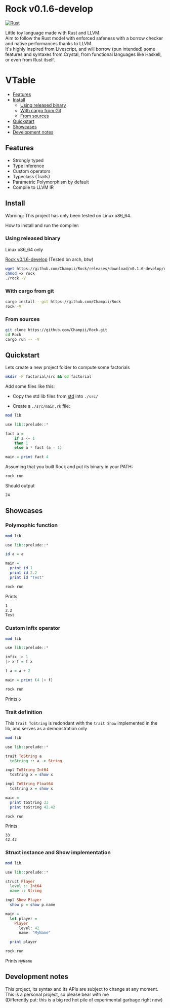 # Rock v0.1.6-develop

[![Rust](https://github.com/Champii/Rock/actions/workflows/rust.yml/badge.svg?branch=develop)](https://github.com/Champii/Rock/actions/workflows/rust.yml)

Little toy language made with Rust and LLVM.  
Aim to follow the Rust model with enforced safeness with a borrow checker and native performances thanks to LLVM.  
It's highly inspired from Livescript, and will borrow (pun intended) some features and syntaxes from Crystal, from functional languages like Haskell, or even from Rust itself.

# VTable
- [Features]( #features )
- [Install]( #install )
    - [Using released binary]( #using-released-binary )
    - [With cargo from Git]( #with-cargo-from-git )
    - [From sources]( #from-sources )
- [Quickstart]( #quickstart )
- [Showcases]( #showcases )
- [Development notes]( #development-notes )

## Features

- Strongly typed
- Type inference
- Custom operators
- Typeclass (Traits)
- Parametric Polymorphism by default
- Compile to LLVM IR

## Install

Warning: This project has only been tested on Linux x86_64.

How to install and run the compiler:

### Using released binary 

Linux x86_64 only

[Rock v0.1.6-develop](https://github.com/Champii/Rock/releases/download/v0.1.6-develop/rock) (Tested on arch, btw)

``` sh
wget https://github.com/Champii/Rock/releases/download/v0.1.6-develop/rock
chmod +x rock
./rock -V
```

### With cargo from git

``` sh
cargo install --git https://github.com/Champii/Rock
rock -V
```

### From sources

``` sh
git clone https://github.com/Champii/Rock.git
cd Rock
cargo run -- -V
```

## Quickstart

Lets create a new project folder to compute some factorials

``` sh
mkdir -P factorial/src && cd factorial
```

Add some files like this:

- Copy the std lib files from [std](https://github.com/Champii/Rock/blob/master/std/src) into `./src/`

- Create a `./src/main.rk` file:

```haskell
mod lib

use lib::prelude::*

fact a =
    if a <= 1
    then 1
    else a * fact (a - 1)

main = print fact 4
```

Assuming that you built Rock and put its binary in your PATH:

``` sh
rock run
```

Should output

``` sh
24
```

## Showcases

### Polymophic function


``` haskell
mod lib

use lib::prelude::*

id a = a

main =
  print id 1
  print id 2.2
  print id "Test"
```

``` sh
rock run
```

Prints 

``` sh
1
2.2
Test
```

### Custom infix operator

``` haskell
mod lib

use lib::prelude::*

infix |> 1
|> x f = f x

f a = a + 2

main = print (4 |> f)
```

``` sh
rock run
```

Prints `6`

### Trait definition

This `trait ToString` is redondant with the `trait Show` implemented in the lib, and serves as a demonstration only

``` haskell
mod lib

use lib::prelude::*

trait ToString a
  toString :: a -> String

impl ToString Int64
  toString x = show x

impl ToString Float64
  toString x = show x

main =
  print toString 33
  print toString 42.42

```

``` sh
rock run
```

Prints 

```
33
42.42
```

### Struct instance and Show implementation

``` haskell
mod lib

use lib::prelude::*

struct Player
  level :: Int64
  name :: String

impl Show Player
  show p = show p.name

main =
  let player = 
    Player
      level: 42
      name: "MyName"

  print player
```

``` sh
rock run
```

Prints `MyName`

## Development notes

This project, its syntax and its APIs are subject to change at any moment.  
This is a personal project, so please bear with me  
(Differently put: this is a big red hot pile of experimental garbage right now)
